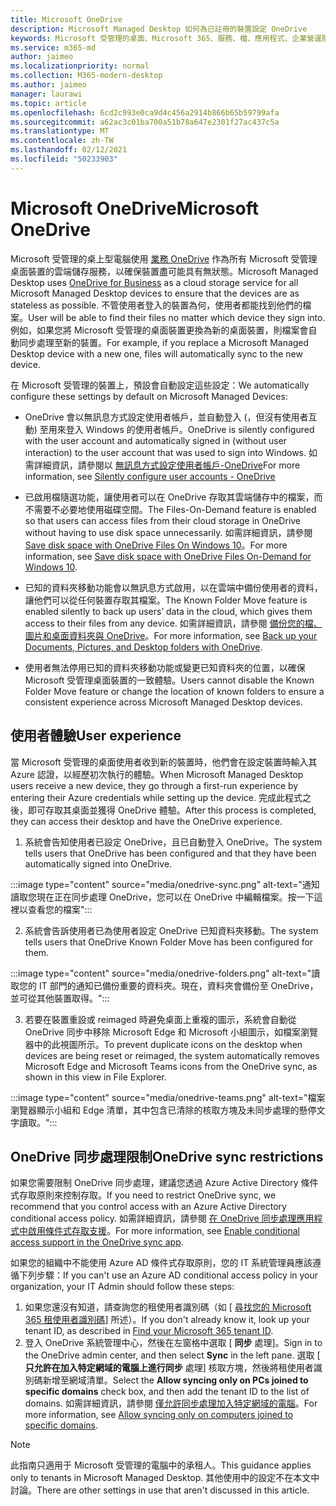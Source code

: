```yaml
---
title: Microsoft OneDrive
description: Microsoft Managed Desktop 如何為已註冊的裝置設定 OneDrive
keywords: Microsoft 受管理的桌面、Microsoft 365、服務、檔、應用程式、企業營運服務應用程式、LOB 應用程式
ms.service: m365-md
author: jaimeo
ms.localizationpriority: normal
ms.collection: M365-modern-desktop
ms.author: jaimeo
manager: laurawi
ms.topic: article
ms.openlocfilehash: 6cd2c993e0ca9d4c456a2914b866b65b59799afa
ms.sourcegitcommit: a62ac3c01ba700a51b78a647e2301f27ac437c5a
ms.translationtype: MT
ms.contentlocale: zh-TW
ms.lasthandoff: 02/12/2021
ms.locfileid: "50233903"
---
```

# <a name="microsoft-onedrive"></a><span data-ttu-id="af4f5-104">Microsoft OneDrive</span><span class="sxs-lookup"><span data-stu-id="af4f5-104">Microsoft OneDrive</span></span>

<span data-ttu-id="af4f5-105">Microsoft 受管理的桌上型電腦使用 [業務 OneDrive](https://docs.microsoft.com/onedrive/plan-onedrive-enterprise) 作為所有 Microsoft 受管理桌面裝置的雲端儲存服務，以確保裝置盡可能具有無狀態。</span><span class="sxs-lookup"><span data-stu-id="af4f5-105">Microsoft Managed Desktop uses [OneDrive for Business](https://docs.microsoft.com/onedrive/plan-onedrive-enterprise) as a cloud storage service for all Microsoft Managed Desktop devices to ensure that the devices are as stateless as possible.</span></span> <span data-ttu-id="af4f5-106">不管使用者登入的裝置為何，使用者都能找到他們的檔案。</span><span class="sxs-lookup"><span data-stu-id="af4f5-106">User will be able to find their files no matter which device they sign into.</span></span> <span data-ttu-id="af4f5-107">例如，如果您將 Microsoft 受管理的桌面裝置更換為新的桌面裝置，則檔案會自動同步處理至新的裝置。</span><span class="sxs-lookup"><span data-stu-id="af4f5-107">For example, if you replace a Microsoft Managed Desktop device with a new one, files will automatically sync to the new device.</span></span>

<span data-ttu-id="af4f5-108">在 Microsoft 受管理的裝置上，預設會自動設定這些設定：</span><span class="sxs-lookup"><span data-stu-id="af4f5-108">We automatically configure these settings by default on Microsoft Managed Devices:</span></span>

- <span data-ttu-id="af4f5-109">OneDrive 會以無訊息方式設定使用者帳戶，並自動登入 (，但沒有使用者互動) 至用來登入 Windows 的使用者帳戶。</span><span class="sxs-lookup"><span data-stu-id="af4f5-109">OneDrive is silently configured with the user account and automatically signed in (without user interaction) to the user account that was used to sign into Windows.</span></span> <span data-ttu-id="af4f5-110">如需詳細資訊，請參閱以 [無訊息方式設定使用者帳戶-OneDrive](https://docs.microsoft.com/onedrive/use-silent-account-configuration)</span><span class="sxs-lookup"><span data-stu-id="af4f5-110">For more information, see [Silently configure user accounts - OneDrive](https://docs.microsoft.com/onedrive/use-silent-account-configuration)</span></span>

- <span data-ttu-id="af4f5-111">已啟用檔隨選功能，讓使用者可以在 OneDrive 存取其雲端儲存中的檔案，而不需要不必要地使用磁碟空間。</span><span class="sxs-lookup"><span data-stu-id="af4f5-111">The Files-On-Demand feature is enabled so that users can access files from their cloud storage in OneDrive without having to use disk space unnecessarily.</span></span> <span data-ttu-id="af4f5-112">如需詳細資訊，請參閱 [Save disk space with OneDrive Files On Windows 10](https://support.microsoft.com/office/save-disk-space-with-onedrive-files-on-demand-for-windows-10-0e6860d3-d9f3-4971-b321-7092438fb38e)。</span><span class="sxs-lookup"><span data-stu-id="af4f5-112">For more information, see [Save disk space with OneDrive Files On-Demand for Windows 10](https://support.microsoft.com/office/save-disk-space-with-onedrive-files-on-demand-for-windows-10-0e6860d3-d9f3-4971-b321-7092438fb38e).</span></span>

- <span data-ttu-id="af4f5-113">已知的資料夾移動功能會以無訊息方式啟用，以在雲端中備份使用者的資料，讓他們可以從任何裝置存取其檔案。</span><span class="sxs-lookup"><span data-stu-id="af4f5-113">The Known Folder Move feature is enabled silently to back up users’ data in the cloud, which gives them access to their files from any device.</span></span> <span data-ttu-id="af4f5-114">如需詳細資訊，請參閱 [備份您的檔、圖片和桌面資料夾與 OneDrive](https://support.microsoft.com/office/back-up-your-documents-pictures-and-desktop-folders-with-onedrive-d61a7930-a6fb-4b95-b28a-6552e77c3057)。</span><span class="sxs-lookup"><span data-stu-id="af4f5-114">For more information, see [Back up your Documents, Pictures, and Desktop folders with OneDrive](https://support.microsoft.com/office/back-up-your-documents-pictures-and-desktop-folders-with-onedrive-d61a7930-a6fb-4b95-b28a-6552e77c3057).</span></span>

- <span data-ttu-id="af4f5-115">使用者無法停用已知的資料夾移動功能或變更已知資料夾的位置，以確保 Microsoft 受管理桌面裝置的一致體驗。</span><span class="sxs-lookup"><span data-stu-id="af4f5-115">Users cannot disable the Known Folder Move feature or change the location of known folders to ensure a consistent experience across Microsoft Managed Desktop devices.</span></span>

## <a name="user-experience"></a><span data-ttu-id="af4f5-116">使用者體驗</span><span class="sxs-lookup"><span data-stu-id="af4f5-116">User experience</span></span>

<span data-ttu-id="af4f5-117">當 Microsoft 受管理的桌面使用者收到新的裝置時，他們會在設定裝置時輸入其 Azure 認證，以經歷初次執行的體驗。</span><span class="sxs-lookup"><span data-stu-id="af4f5-117">When Microsoft Managed Desktop users receive a new device, they go through a first-run experience by entering their Azure credentials while setting up the device.</span></span> <span data-ttu-id="af4f5-118">完成此程式之後，即可存取其桌面並獲得 OneDrive 體驗。</span><span class="sxs-lookup"><span data-stu-id="af4f5-118">After this process is completed, they can access their desktop and have the OneDrive experience.</span></span>

1. <span data-ttu-id="af4f5-119">系統會告知使用者已設定 OneDrive，且已自動登入 OneDrive。</span><span class="sxs-lookup"><span data-stu-id="af4f5-119">The system tells users that OneDrive has been configured and that they have been automatically signed into OneDrive.</span></span>

:::image type="content" source="media/onedrive-sync.png" alt-text="通知讀取您現在正在同步處理 OneDrive，您可以在 OneDrive 中編輯檔案。按一下這裡以查看您的檔案":::

2. <span data-ttu-id="af4f5-121">系統會告訴使用者已為使用者設定 OneDrive 已知資料夾移動。</span><span class="sxs-lookup"><span data-stu-id="af4f5-121">The system tells users that OneDrive Known Folder Move has been configured for them.</span></span>

:::image type="content" source="media/onedrive-folders.png" alt-text="讀取您的 IT 部門的通知已備份重要的資料夾。現在，資料夾會備份至 OneDrive，並可從其他裝置取得。":::

3. <span data-ttu-id="af4f5-123">若要在裝置重設或 reimaged 時避免桌面上重複的圖示，系統會自動從 OneDrive 同步中移除 Microsoft Edge 和 Microsoft 小組圖示，如檔案瀏覽器中的此視圖所示。</span><span class="sxs-lookup"><span data-stu-id="af4f5-123">To prevent duplicate icons on the desktop when devices are being reset or reimaged, the system automatically removes Microsoft Edge and Microsoft Teams icons from the OneDrive sync, as shown in this view in File Explorer.</span></span>

:::image type="content" source="media/onedrive-teams.png" alt-text="檔案瀏覽器顯示小組和 Edge 清單，其中包含已清除的核取方塊及未同步處理的懸停文字讀取。":::


## <a name="onedrive-sync-restrictions"></a><span data-ttu-id="af4f5-125">OneDrive 同步處理限制</span><span class="sxs-lookup"><span data-stu-id="af4f5-125">OneDrive sync restrictions</span></span>

<span data-ttu-id="af4f5-126">如果您需要限制 OneDrive 同步處理，建議您透過 Azure Active Directory 條件式存取原則來控制存取。</span><span class="sxs-lookup"><span data-stu-id="af4f5-126">If you need to restrict OneDrive sync, we recommend that you control access with an Azure Active Directory conditional access policy.</span></span> <span data-ttu-id="af4f5-127">如需詳細資訊，請參閱 [在 OneDrive 同步處理應用程式中啟用條件式存取支援](https://docs.microsoft.com/onedrive/enable-conditional-access)。</span><span class="sxs-lookup"><span data-stu-id="af4f5-127">For more information, see [Enable conditional access support in the OneDrive sync app](https://docs.microsoft.com/onedrive/enable-conditional-access).</span></span>

<span data-ttu-id="af4f5-128">如果您的組織中不能使用 Azure AD 條件式存取原則，您的 IT 系統管理員應該遵循下列步驟：</span><span class="sxs-lookup"><span data-stu-id="af4f5-128">If you can't use an Azure AD conditional access policy in your organization, your IT Admin should follow these steps:</span></span>

1. <span data-ttu-id="af4f5-129">如果您還沒有知道，請查詢您的租使用者識別碼（如 [ [尋找您的 Microsoft 365 租使用者識別碼](https://docs.microsoft.com/onedrive/find-your-office-365-tenant-id)] 所述）。</span><span class="sxs-lookup"><span data-stu-id="af4f5-129">If you don't already know it, look up your tenant ID, as described in [Find your Microsoft 365 tenant ID](https://docs.microsoft.com/onedrive/find-your-office-365-tenant-id).</span></span>
2. <span data-ttu-id="af4f5-130">登入 OneDrive 系統管理中心，然後在左窗格中選取 [ **同步** 處理]。</span><span class="sxs-lookup"><span data-stu-id="af4f5-130">Sign in to the OneDrive admin center, and then select **Sync** in the left pane.</span></span> <span data-ttu-id="af4f5-131">選取 [ **只允許在加入特定網域的電腦上進行同步** 處理] 核取方塊，然後將租使用者識別碼新增至網域清單。</span><span class="sxs-lookup"><span data-stu-id="af4f5-131">Select the **Allow syncing only on PCs joined to specific domains** check box, and then add the tenant ID to the list of domains.</span></span> <span data-ttu-id="af4f5-132">如需詳細資訊，請參閱 [僅允許同步處理加入特定網域的電腦](https://docs.microsoft.com/onedrive/allow-syncing-only-on-specific-domains)。</span><span class="sxs-lookup"><span data-stu-id="af4f5-132">For more information, see [Allow syncing only on computers joined to specific domains](https://docs.microsoft.com/onedrive/allow-syncing-only-on-specific-domains).</span></span>

> [!NOTE]
> <span data-ttu-id="af4f5-133">此指南只適用于 Microsoft 受管理的電腦中的承租人。</span><span class="sxs-lookup"><span data-stu-id="af4f5-133">This guidance applies only to tenants in Microsoft Managed Desktop.</span></span> <span data-ttu-id="af4f5-134">其他使用中的設定不在本文中討論。</span><span class="sxs-lookup"><span data-stu-id="af4f5-134">There are other settings in use that aren't discussed in this article.</span></span>
